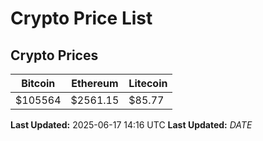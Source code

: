 # Crypto Price List

## Crypto Prices
| Bitcoin | Ethereum | Litecoin |
| ------- | -------- | -------- |
| $105564 | $2561.15 | $85.77 |
**Last Updated:** 2025-06-17 14:16 UTC
**Last Updated:** $DATE$
